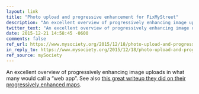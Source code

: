 ```yaml
---
layout: link
title: "Photo upload and progressive enhancement for FixMyStreet"
description: "An excellent overview of progressively enhancing image uploads in what many would call a “web app”."
twitter_text: "An excellent overview of progressively enhancing image uploads in what many would call a “web app”."
date: 2015-12-21 14:58:45 -0600
comments: false
ref_url: https://www.mysociety.org/2015/12/18/photo-upload-and-progressive-enhancement-for-fixmystreet/
in_reply_to: https://www.mysociety.org/2015/12/18/photo-upload-and-progressive-enhancement-for-fixmystreet/
ref_source: mySociety
---
```


An excellent overview of progressively enhancing image uploads in what many would call a “web app”. See also [this great writeup they did on their progressively enhanced maps](https://www.mysociety.org/2011/07/08/technical-fixmystreet-maps/).